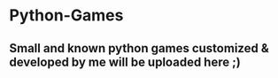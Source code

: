 # **Python-Games** 


## Small and known python games customized & developed by me will be uploaded here ;)
